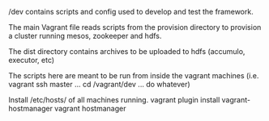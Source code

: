 /dev contains scripts and config used to develop and test the framework.

The main Vagrant file reads scripts from the provision directory to provision
a cluster running mesos, zookeeper and hdfs.

The dist directory contains archives to be uploaded to hdfs (accumulo, executor, etc)

The scripts here are meant to be run from inside the vagrant machines (i.e. vagrant ssh master ... cd /vagrant/dev ... do whatever)

Install /etc/hosts/ of all machines running.
vagrant plugin install vagrant-hostmanager
vagrant hostmanager

